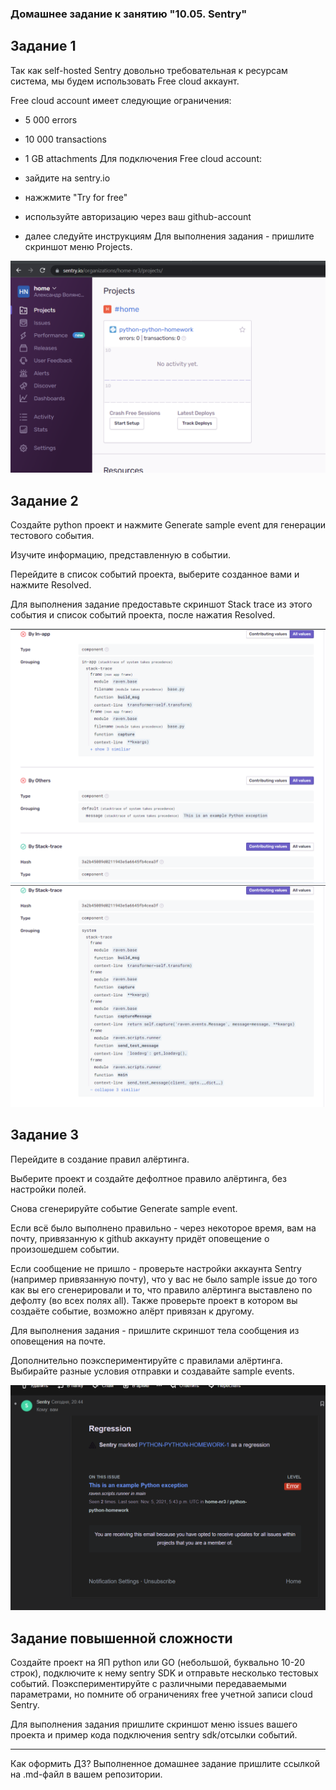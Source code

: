 ### Домашнее задание к занятию "10.05. Sentry"

## Задание 1

Так как self-hosted Sentry довольно требовательная к ресурсам система, мы будем использовать Free cloud аккаунт.

Free cloud account имеет следующие ограничения:

* 5 000 errors
* 10 000 transactions
* 1 GB attachments
Для подключения Free cloud account:

* зайдите на sentry.io
* нажжмите "Try for free"
* используйте авторизацию через ваш github-account
* далее следуйте инструкциям
Для выполнения задания - пришлите скриншот меню Projects.

![alt tag](https://github.com/avo1yanskiy/devops-netology/blob/main/mnt-homeworks/image/10.05/sentry-project.png)

## Задание 2

Создайте python проект и нажмите Generate sample event для генерации тестового события.

Изучите информацию, представленную в событии.

Перейдите в список событий проекта, выберите созданное вами и нажмите Resolved.

Для выполнения задание предоставьте скриншот Stack trace из этого события и список событий проекта, после нажатия Resolved.

![alt tag](https://github.com/avo1yanskiy/devops-netology/blob/main/mnt-homeworks/image/10.05/stack-trace.png)
![alt tag](https://github.com/avo1yanskiy/devops-netology/blob/main/mnt-homeworks/image/10.05/stack-trace-1.png)

## Задание 3

Перейдите в создание правил алёртинга.

Выберите проект и создайте дефолтное правило алёртинга, без настройки полей.

Снова сгенерируйте событие Generate sample event.

Если всё было выполнено правильно - через некоторое время, вам на почту, привязанную к github аккаунту придёт оповещение о произошедшем событии.

Если сообщение не пришло - проверьте настройки аккаунта Sentry (например привязанную почту), что у вас не было sample issue до того как вы его сгенерировали и то, что правило алёртинга выставлено по дефолту (во всех полях all). Также проверьте проект в котором вы создаёте событие, возможно алёрт привязан к другому.

Для выполнения задания - пришлите скриншот тела сообщения из оповещения на почте.

Дополнительно поэкспериментируйте с правилами алёртинга. Выбирайте разные условия отправки и создавайте sample events.

![alt tag](https://github.com/avo1yanskiy/devops-netology/blob/main/mnt-homeworks/image/10.05/mail.png)

## Задание повышенной сложности

Создайте проект на ЯП python или GO (небольшой, буквально 10-20 строк), подключите к нему sentry SDK и отправьте несколько тестовых событий. Поэкспериментируйте с различными передаваемыми параметрами, но помните об ограничениях free учетной записи cloud Sentry.

Для выполнения задания пришлите скриншот меню issues вашего проекта и пример кода подключения sentry sdk/отсылки событий.

____________________________________________________________________

Как оформить ДЗ?
Выполненное домашнее задание пришлите ссылкой на .md-файл в вашем репозитории.

